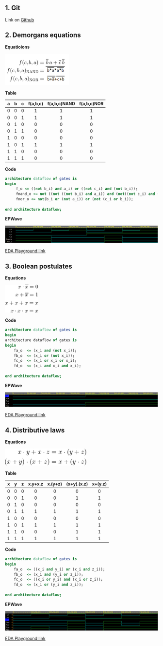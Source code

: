 ## 1. Git

Link on [Github](https://github.com/DavidHala123/Digital-Electronics-1)

## 2. Demorgans equations
**Equatioions**

![Logic function](images/equations.png)

**Table**

| **a** | **b** |**c** | **f(a,b,c)** |**f(a,b,c)NAND** |**f(a,b,c)NOR** |
| :-: | :-: | :-: | :-: | :-: | :-: |
| 0 | 0 | 0 | 1 | 1 | 1 |
| 0 | 0 | 1 | 1 | 1 | 1 |
| 0 | 1 | 0 | 0 | 0 | 0 |
| 0 | 1 | 1 | 0 | 0 | 0 |
| 1 | 0 | 0 | 0 | 0 | 0 |
| 1 | 0 | 1 | 1 | 1 | 1 |
| 1 | 1 | 0 | 0 | 0 | 0 |
| 1 | 1 | 1 | 0 | 0 | 0 |

**Code**

```vhdl
architecture dataflow of gates is 
begin 
	 f_o <= ((not b_i) and a_i) or ((not c_i) and (not b_i));
     fnand_o <= not ((not ((not b_i) and a_i)) and (not((not c_i) and (not b_i))));
     fnor_o <= not(b_i or (not a_i)) or (not (c_i or b_i));
     
end architecture dataflow;
```
**EPWave**

![EPWave](images/2nd_part.PNG)

[EDA Playground link](https://www.edaplayground.com/x/iMXV)

## 3. Boolean postulates

**Equations**

![Boolean postulates](images/Postulate_Formula.gif)

**Code**

```vhdl
architecture dataflow of gates is 
begin 
architecture dataflow of gates is
begin
    fa_o  <= (x_i and (not x_i));
    fb_o  <= (x_i or (not x_i));
    fc_o  <= (x_i or x_i or x_i);
    fd_o  <= (x_i and x_i and x_i);

end architecture dataflow;
```

**EPWave**

![EPWave](images/3rd_part.PNG)

[EDA Playground link](https://www.edaplayground.com/x/ea5n)

## 4. Distributive laws

**Equations**

![EPWave](images/Distributive_Laws.gif)

**Table**

| **x** | **y** |**z** | **x.y+x.z** |**x.(y+z)** |**(x+y).(x.z)** |**x+(y.z)** |
| :-: | :-: | :-: | :-: | :-: | :-: | :-: |
| 0 | 0 | 0 | 0 | 0 | 0 | 0 |
| 0 | 0 | 1 | 0 | 0 | 1 | 1 |
| 0 | 1 | 0 | 0 | 0 | 0 | 0 |
| 0 | 1 | 1 | 1 | 1 | 1 | 1 |
| 1 | 0 | 0 | 0 | 0 | 0 | 0 |
| 1 | 0 | 1 | 1 | 1 | 1 | 1 |
| 1 | 1 | 0 | 0 | 0 | 1 | 1 |
| 1 | 1 | 1 | 1 | 1 | 1 | 1 |


**Code**

```vhdl
architecture dataflow of gates is
begin
    fa_o  <= ((x_i and y_i) or (x_i and z_i));
    fb_o  <= (x_i and (y_i or z_i));
    fc_o  <= ((x_i or y_i) and (x_i or z_i));
    fd_o  <= (x_i or (y_i and z_i));

end architecture dataflow;

```

**EPWave**

![EPWave](images/4th_part.PNG)

[EDA Playground link](https://www.edaplayground.com/x/ryWL)
